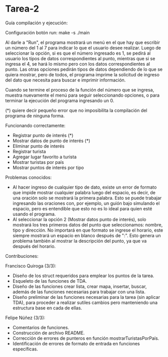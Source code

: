 # Tarea-2

Guía compilación y ejecución:

Configuración botón run: make -s ./main

Al darle a "Run", el programa mostrará un menú en el que hay que escribir un número del 1 al 7 para indicar lo que el usuario desee realizar. Luego de seleccionar la opción, si es que el número ingresado es 1, se pedirá al usuario los tipos de datos correspondientes al punto, mientras que si se ingresa el 4, se hará lo mismo pero con los datos correspondientes al punto. Las otras opciones pedirán tipos de datos dependiendo de lo que se quiera mostrar, pero de todos, el programa imprime la solicitud de ingreso del dato que necesita para buscar e imprimir información.

Cuando se termine el proceso de la función del número que se ingresa, muestra nuevamente el menú para seguir seleccionando opciones, o para terminar la ejecución del programa ingresando un 0.


(*) quiere decir pequeño error que no imposibilita la compilación del programa de ninguna forma.

Funcionando correctamente:

- Registrar punto de interés (*)
- Mostrar datos de punto de interés (*)
- Eliminar punto de interés
- Registrar turista
- Agregar lugar favorito a turista
- Mostrar turistas por país
- Mostrar puntos de interés por tipo

Problemas conocidos:

- Al hacer ingreso de cualquier tipo de dato, existe un error de formato que impide mostrar cualquier palabra luego del espacio, es decir, de una oración solo se mostrará la primera palabra. Esto se puede trabajar ingresando las oraciones con, por ejemplo, un guión bajo simulando el espacio, pero es entendible que esto no es lo ideal para quien esté usando el programa.
- Al seleccionar la opción 2 (Mostrar datos punto de interés), solo mostrará los tres primeros datos del punto que seleccionamos: nombre, tipo y dirección. No importará en que formato se ingrese el horario, este siempre mostrará un espacio en blanco después de ":". Esto genera un problema también al mostrar la descripción del punto, ya que va después del horario.


Contribuciones:

Francisco Quiroga (3/3):
- Diseño de los struct requeridos para emplear los puntos de la tarea.
- Esqueleto de las funciones de TDA.
- Diseño de las funciones crear lista, crear mapa, insertar, buscar, además de las funciones necesarias para trabajar con una lista.
- Diseño preliminar de las funciones necesarias para la tarea (sin aplicar TDA), para proceder a realizar sutiles cambios pero manteniendo una estructura base en cada de ellas.

Felipe Núñez (3/3):
- Comentarios de funciones.
- Construcción de archivo README.
- Corrección de errores de punteros en función mostrarTuristasPorPaís.
- Identificación de errores de formato de entrada en funciones específicas.

